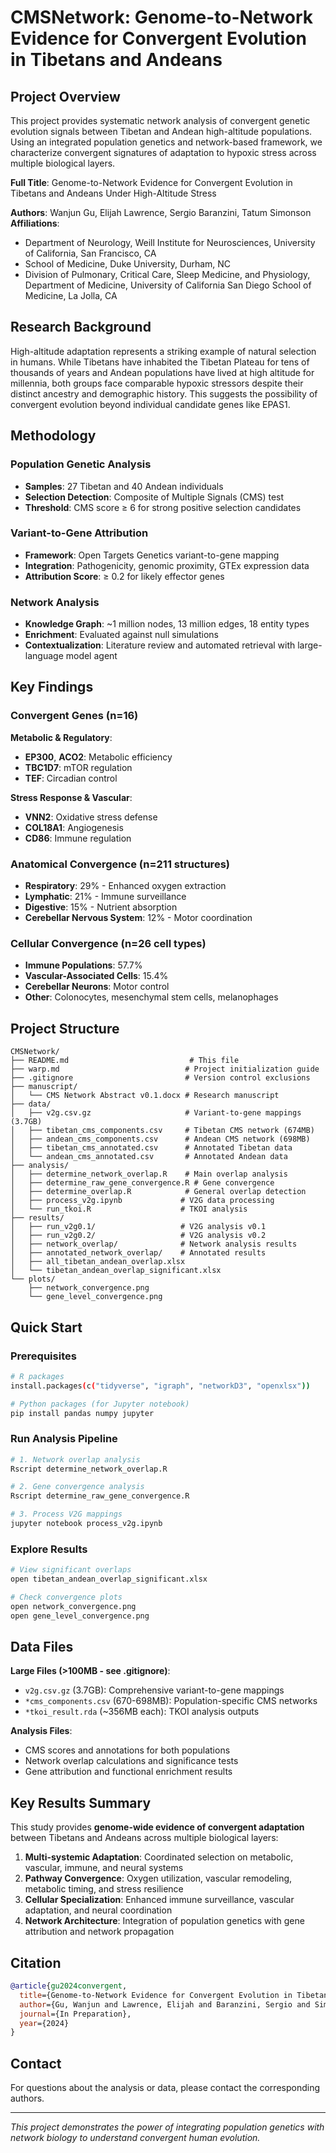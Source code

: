 # CMSNetwork: Genome-to-Network Evidence for Convergent Evolution in Tibetans and Andeans

## Project Overview

This project provides systematic network analysis of convergent genetic evolution signals between Tibetan and Andean high-altitude populations. Using an integrated population genetics and network-based framework, we characterize convergent signatures of adaptation to hypoxic stress across multiple biological layers.

**Full Title**: Genome-to-Network Evidence for Convergent Evolution in Tibetans and Andeans Under High-Altitude Stress

**Authors**: Wanjun Gu, Elijah Lawrence, Sergio Baranzini, Tatum Simonson  
**Affiliations**: 
- Department of Neurology, Weill Institute for Neurosciences, University of California, San Francisco, CA
- School of Medicine, Duke University, Durham, NC
- Division of Pulmonary, Critical Care, Sleep Medicine, and Physiology, Department of Medicine, University of California San Diego School of Medicine, La Jolla, CA

## Research Background

High-altitude adaptation represents a striking example of natural selection in humans. While Tibetans have inhabited the Tibetan Plateau for tens of thousands of years and Andean populations have lived at high altitude for millennia, both groups face comparable hypoxic stressors despite their distinct ancestry and demographic history. This suggests the possibility of convergent evolution beyond individual candidate genes like EPAS1.

## Methodology

### Population Genetic Analysis
- **Samples**: 27 Tibetan and 40 Andean individuals
- **Selection Detection**: Composite of Multiple Signals (CMS) test
- **Threshold**: CMS score ≥ 6 for strong positive selection candidates

### Variant-to-Gene Attribution
- **Framework**: Open Targets Genetics variant-to-gene mapping
- **Integration**: Pathogenicity, genomic proximity, GTEx expression data
- **Attribution Score**: ≥ 0.2 for likely effector genes

### Network Analysis
- **Knowledge Graph**: ~1 million nodes, 13 million edges, 18 entity types
- **Enrichment**: Evaluated against null simulations
- **Contextualization**: Literature review and automated retrieval with large-language model agent

## Key Findings

### Convergent Genes (n=16)
**Metabolic & Regulatory**:
- **EP300**, **ACO2**: Metabolic efficiency
- **TBC1D7**: mTOR regulation
- **TEF**: Circadian control

**Stress Response & Vascular**:
- **VNN2**: Oxidative stress defense
- **COL18A1**: Angiogenesis
- **CD86**: Immune regulation

### Anatomical Convergence (n=211 structures)
- **Respiratory**: 29% - Enhanced oxygen extraction
- **Lymphatic**: 21% - Immune surveillance
- **Digestive**: 15% - Nutrient absorption
- **Cerebellar Nervous System**: 12% - Motor coordination

### Cellular Convergence (n=26 cell types)
- **Immune Populations**: 57.7%
- **Vascular-Associated Cells**: 15.4%
- **Cerebellar Neurons**: Motor control
- **Other**: Colonocytes, mesenchymal stem cells, melanophages

## Project Structure

```
CMSNetwork/
├── README.md                           # This file
├── warp.md                            # Project initialization guide
├── .gitignore                         # Version control exclusions
├── manuscript/
│   └── CMS Network Abstract v0.1.docx # Research manuscript
├── data/
│   ├── v2g.csv.gz                     # Variant-to-gene mappings (3.7GB)
│   ├── tibetan_cms_components.csv     # Tibetan CMS network (674MB)
│   ├── andean_cms_components.csv      # Andean CMS network (698MB)
│   ├── tibetan_cms_annotated.csv      # Annotated Tibetan data
│   └── andean_cms_annotated.csv       # Annotated Andean data
├── analysis/
│   ├── determine_network_overlap.R    # Main overlap analysis
│   ├── determine_raw_gene_convergence.R # Gene convergence
│   ├── determine_overlap.R            # General overlap detection
│   ├── process_v2g.ipynb             # V2G data processing
│   └── run_tkoi.R                    # TKOI analysis
├── results/
│   ├── run_v2g0.1/                   # V2G analysis v0.1
│   ├── run_v2g0.2/                   # V2G analysis v0.2
│   ├── network_overlap/              # Network analysis results
│   ├── annotated_network_overlap/    # Annotated results
│   ├── all_tibetan_andean_overlap.xlsx
│   └── tibetan_andean_overlap_significant.xlsx
└── plots/
    ├── network_convergence.png
    └── gene_level_convergence.png
```

## Quick Start

### Prerequisites
```bash
# R packages
install.packages(c("tidyverse", "igraph", "networkD3", "openxlsx"))

# Python packages (for Jupyter notebook)
pip install pandas numpy jupyter
```

### Run Analysis Pipeline
```bash
# 1. Network overlap analysis
Rscript determine_network_overlap.R

# 2. Gene convergence analysis  
Rscript determine_raw_gene_convergence.R

# 3. Process V2G mappings
jupyter notebook process_v2g.ipynb
```

### Explore Results
```bash
# View significant overlaps
open tibetan_andean_overlap_significant.xlsx

# Check convergence plots
open network_convergence.png
open gene_level_convergence.png
```

## Data Files

**Large Files (>100MB - see .gitignore)**:
- `v2g.csv.gz` (3.7GB): Comprehensive variant-to-gene mappings
- `*cms_components.csv` (670-698MB): Population-specific CMS networks
- `*tkoi_result.rda` (~356MB each): TKOI analysis outputs

**Analysis Files**:
- CMS scores and annotations for both populations
- Network overlap calculations and significance tests
- Gene attribution and functional enrichment results

## Key Results Summary

This study provides **genome-wide evidence of convergent adaptation** between Tibetans and Andeans across multiple biological layers:

1. **Multi-systemic Adaptation**: Coordinated selection on metabolic, vascular, immune, and neural systems
2. **Pathway Convergence**: Oxygen utilization, vascular remodeling, metabolic timing, and stress resilience
3. **Cellular Specialization**: Enhanced immune surveillance, vascular adaptation, and neural coordination
4. **Network Architecture**: Integration of population genetics with gene attribution and network propagation

## Citation

```bibtex
@article{gu2024convergent,
  title={Genome-to-Network Evidence for Convergent Evolution in Tibetans and Andeans Under High-Altitude Stress},
  author={Gu, Wanjun and Lawrence, Elijah and Baranzini, Sergio and Simonson, Tatum},
  journal={In Preparation},
  year={2024}
}
```

## Contact

For questions about the analysis or data, please contact the corresponding authors.

---
*This project demonstrates the power of integrating population genetics with network biology to understand convergent human evolution.*
